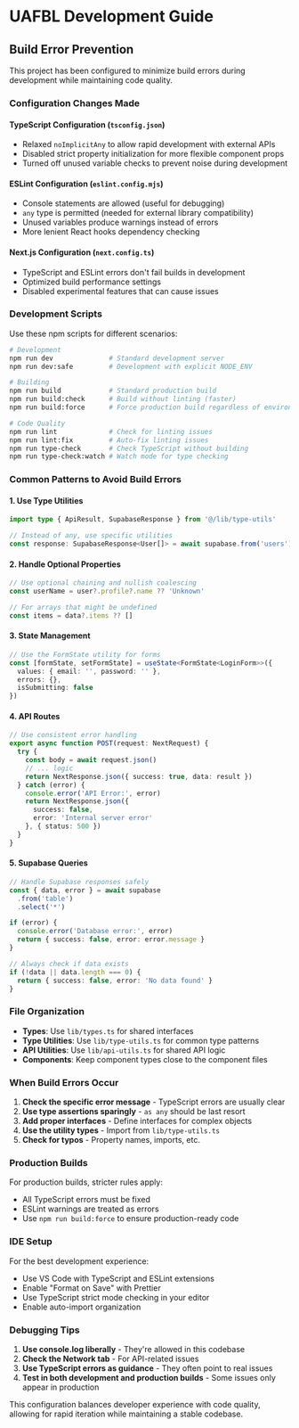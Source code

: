 # UAFBL Development Guide

## Build Error Prevention

This project has been configured to minimize build errors during development while maintaining code quality.

### Configuration Changes Made

#### TypeScript Configuration (`tsconfig.json`)
- Relaxed `noImplicitAny` to allow rapid development with external APIs
- Disabled strict property initialization for more flexible component props
- Turned off unused variable checks to prevent noise during development

#### ESLint Configuration (`eslint.config.mjs`)
- Console statements are allowed (useful for debugging)
- `any` type is permitted (needed for external library compatibility)
- Unused variables produce warnings instead of errors
- More lenient React hooks dependency checking

#### Next.js Configuration (`next.config.ts`)
- TypeScript and ESLint errors don't fail builds in development
- Optimized build performance settings
- Disabled experimental features that can cause issues

### Development Scripts

Use these npm scripts for different scenarios:

```bash
# Development
npm run dev              # Standard development server
npm run dev:safe         # Development with explicit NODE_ENV

# Building
npm run build            # Standard production build
npm run build:check      # Build without linting (faster)
npm run build:force      # Force production build regardless of environment

# Code Quality
npm run lint             # Check for linting issues
npm run lint:fix         # Auto-fix linting issues
npm run type-check       # Check TypeScript without building
npm run type-check:watch # Watch mode for type checking
```

### Common Patterns to Avoid Build Errors

#### 1. Use Type Utilities
```typescript
import type { ApiResult, SupabaseResponse } from '@/lib/type-utils'

// Instead of any, use specific utilities
const response: SupabaseResponse<User[]> = await supabase.from('users').select()
```

#### 2. Handle Optional Properties
```typescript
// Use optional chaining and nullish coalescing
const userName = user?.profile?.name ?? 'Unknown'

// For arrays that might be undefined
const items = data?.items ?? []
```

#### 3. State Management
```typescript
// Use the FormState utility for forms
const [formState, setFormState] = useState<FormState<LoginForm>>({
  values: { email: '', password: '' },
  errors: {},
  isSubmitting: false
})
```

#### 4. API Routes
```typescript
// Use consistent error handling
export async function POST(request: NextRequest) {
  try {
    const body = await request.json()
    // ... logic
    return NextResponse.json({ success: true, data: result })
  } catch (error) {
    console.error('API Error:', error)
    return NextResponse.json({ 
      success: false, 
      error: 'Internal server error' 
    }, { status: 500 })
  }
}
```

#### 5. Supabase Queries
```typescript
// Handle Supabase responses safely
const { data, error } = await supabase
  .from('table')
  .select('*')

if (error) {
  console.error('Database error:', error)
  return { success: false, error: error.message }
}

// Always check if data exists
if (!data || data.length === 0) {
  return { success: false, error: 'No data found' }
}
```

### File Organization

- **Types**: Use `lib/types.ts` for shared interfaces
- **Type Utilities**: Use `lib/type-utils.ts` for common type patterns
- **API Utilities**: Use `lib/api-utils.ts` for shared API logic
- **Components**: Keep component types close to the component files

### When Build Errors Occur

1. **Check the specific error message** - TypeScript errors are usually clear
2. **Use type assertions sparingly** - `as any` should be last resort
3. **Add proper interfaces** - Define interfaces for complex objects
4. **Use the utility types** - Import from `lib/type-utils.ts`
5. **Check for typos** - Property names, imports, etc.

### Production Builds

For production builds, stricter rules apply:
- All TypeScript errors must be fixed
- ESLint warnings are treated as errors
- Use `npm run build:force` to ensure production-ready code

### IDE Setup

For the best development experience:
- Use VS Code with TypeScript and ESLint extensions
- Enable "Format on Save" with Prettier
- Use TypeScript strict mode checking in your editor
- Enable auto-import organization

### Debugging Tips

1. **Use console.log liberally** - They're allowed in this codebase
2. **Check the Network tab** - For API-related issues
3. **Use TypeScript errors as guidance** - They often point to real issues
4. **Test in both development and production builds** - Some issues only appear in production

This configuration balances developer experience with code quality, allowing for rapid iteration while maintaining a stable codebase.